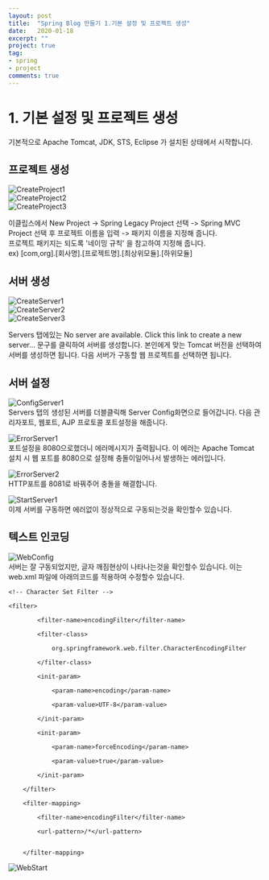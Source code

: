```yaml
---
layout: post
title:  "Spring Blog 만들기 1.기본 설정 및 프로젝트 생성"
date:   2020-01-18
excerpt: ""
project: true
tag:
- spring
- project
comments: true
---
```


# 1. 기본 설정 및 프로젝트 생성
기본적으로 Apache Tomcat, JDK, STS, Eclipse 가 설치된 상태에서 시작합니다.

## 프로젝트 생성

![CreateProject1](/photo/springBlog/1.CreateProject/1.CreateProject.PNG)  
![CreateProject2](/photo/springBlog/1.CreateProject/2.CreateProject.PNG)  
![CreateProject3](/photo/springBlog/1.CreateProject/3.CreateProject.PNG)  

이클립스에서 New Project -> Spring Legacy Project 선택 -> Spring MVC Project 선택 후 프로젝트 이름을 입력 -> 패키지 이름을 지정해 줍니다.  
프로젝트 패키지는 되도록 '네이밍 규칙' 을 참고하여 지정해 줍니다.  
ex) [com,org].[회사명].[프로젝트명].[최상위모듈].[하위모듈]  



## 서버 생성

![CreateServer1](/photo/springBlog/1.CreateProject/4.CreateServer.PNG)  
![CreateServer2](/photo/springBlog/1.CreateProject/5.CreateServer.PNG)  
![CreateServer3](/photo/springBlog/1.CreateProject/6.CreateServer.PNG)  

Servers 탭에있는 No server are available. Click this link to create a new server... 문구를 클릭하여 서버를 생성합니다.
본인에게 맞는 Tomcat 버전을 선택하여 서버를 생성하면 됩니다. 다음 서버가 구동할 웹 프로젝트를 선택하면 됩니다.  


## 서버 설정
![ConfigServer1](/photo/springBlog/1.CreateProject/6.ConfigServer.PNG)  
Servers 탭의 생성된 서버를 더블클릭해 Server Config화면으로 들어갑니다. 다음 관리자포트, 웹포트, AJP 프로토콜 포트설정을 해줍니다.  

![ErrorServer1](/photo/springBlog/1.CreateProject/7.ErrorServer.PNG)  
포트설정을 8080으로했더니 에러메시지가 출력됩니다. 이 에러는 Apache Tomcat 설치 시 웹 포트를 8080으로 설정해 충돌이일어나서 발생하는 에러입니다.  

![ErrorServer2](/photo/springBlog/1.CreateProject/8.ErrorServer.PNG)  
HTTP포트를 8081로 바꿔주어 충돌을 해결합니다.  

![StartServer1](/photo/springBlog/1.CreateProject/9.StartServer.PNG)   
이제 서버를 구동하면 에러없이 정상적으로 구동되는것을 확인할수 있습니다. 


## 텍스트 인코딩
![WebConfig](/photo/springBlog/1.CreateProject/11.WebConfig.PNG)  
서버는 잘 구동되었지만, 글자 깨짐현상이 나타나는것을 확인할수 있습니다.  이는 web.xml 파일에 아래의코드를 적용하여 수정할수 있습니다.  
~~~
<!-- Character Set Filter -->

<filter>

		<filter-name>encodingFilter</filter-name>

		<filter-class>

			org.springframework.web.filter.CharacterEncodingFilter

		</filter-class>

		<init-param>

			<param-name>encoding</param-name>

			<param-value>UTF-8</param-value>

		</init-param>

		<init-param>

			<param-name>forceEncoding</param-name>

			<param-value>true</param-value>

		</init-param>

	</filter>

	<filter-mapping>

		<filter-name>encodingFilter</filter-name>

		<url-pattern>/*</url-pattern>


	</filter-mapping>
~~~
  
![WebStart](/photo/springBlog/1.CreateProject/12.WebStart.PNG)  

